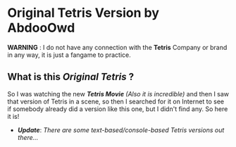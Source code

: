 # Original Tetris Version by AbdooOwd

 **WARNING** : I do not have any connection with the **Tetris** Company or brand in any way, it is just a fangame to practice.

## What is this *Original Tetris* ?

So I was watching the new ***Tetris Movie*** *(Also it is incredible)* and then I saw that version of Tetris in a scene, so then I searched for it on Internet to see if somebody already did a version like this one, but I didn't find any. So here it is!

* ***Update***: *There are some text-based/console-based Tetris versions out there...*
